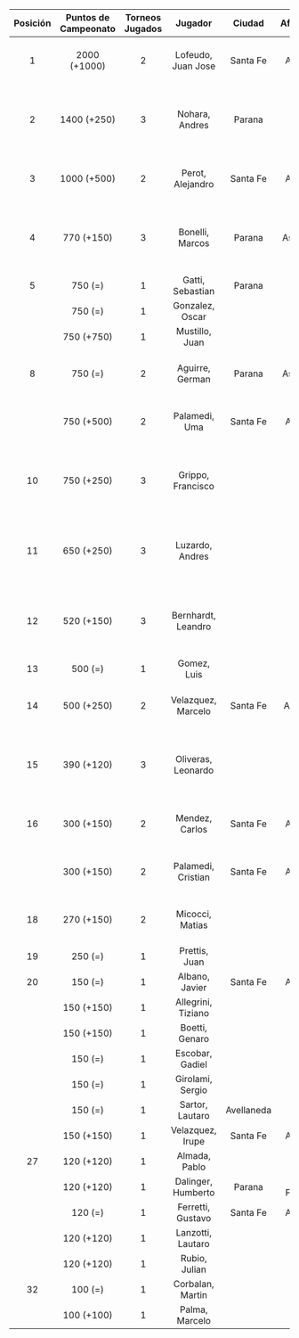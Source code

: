|  Posición  |  Puntos de Campeonato  |  Torneos Jugados  |      Jugador       |   Ciudad   |  Afiliación  |           Puntos sumados           |
|:----------:|:----------------------:|:-----------------:|:------------------:|:----------:|:------------:|:----------------------------------:|
|     1      |      2000 (+1000)      |         2         | Lofeudo, Juan Jose |  Santa Fe  |   Atemeli    |      1000 (T03) + 1000 (T02)       |
|     2      |      1400 (+250)       |         3         |   Nohara, Andres   |   Parana   |              | 1000 (T01) + 250 (T03) + 150 (T02) |
|     3      |      1000 (+500)       |         2         |  Perot, Alejandro  |  Santa Fe  |   Atemeli    |       500 (T03) + 500 (T02)        |
|     4      |       770 (+150)       |         3         |  Bonelli, Marcos   |   Parana   |   Aspatem    | 500 (T01) + 150 (T03) + 120 (T02)  |
|     5      |        750 (=)         |         1         |  Gatti, Sebastian  |   Parana   |              |             750 (T01)              |
|            |        750 (=)         |         1         |  Gonzalez, Oscar   |            |              |             750 (T02)              |
|            |       750 (+750)       |         1         |   Mustillo, Juan   |            |              |             750 (T03)              |
|     8      |        750 (=)         |         2         |  Aguirre, German   |   Parana   |   Aspatem    |       500 (T01) + 250 (T02)        |
|            |       750 (+500)       |         2         |   Palamedi, Uma    |  Santa Fe  |   Atemeli    |       500 (T03) + 250 (T02)        |
|     10     |       750 (+250)       |         3         | Grippo, Francisco  |            |              | 250 (T03) + 250 (T02) + 250 (T01)  |
|     11     |       650 (+250)       |         3         |  Luzardo, Andres   |            |              | 250 (T03) + 250 (T01) + 150 (T02)  |
|     12     |       520 (+150)       |         3         | Bernhardt, Leandro |            |              | 250 (T01) + 150 (T03) + 120 (T02)  |
|     13     |        500 (=)         |         1         |    Gomez, Luis     |            |              |             500 (T02)              |
|     14     |       500 (+250)       |         2         | Velazquez, Marcelo |  Santa Fe  |   AteMeLi    |       250 (T03) + 250 (T02)        |
|     15     |       390 (+120)       |         3         | Oliveras, Leonardo |            |              | 150 (T01) + 120 (T03) + 120 (T02)  |
|     16     |       300 (+150)       |         2         |   Mendez, Carlos   |  Santa Fe  |   Atemeli    |       150 (T03) + 150 (T02)        |
|            |       300 (+150)       |         2         | Palamedi, Cristian |  Santa Fe  |   Atemeli    |       150 (T03) + 150 (T02)        |
|     18     |       270 (+150)       |         2         |  Micocci, Matias   |            |              |       150 (T03) + 120 (T02)        |
|     19     |        250 (=)         |         1         |   Prettis, Juan    |            |              |             250 (T01)              |
|     20     |        150 (=)         |         1         |   Albano, Javier   |  Santa Fe  |   Atemeli    |             150 (T02)              |
|            |       150 (+150)       |         1         | Allegrini, Tiziano |            |              |             150 (T03)              |
|            |       150 (+150)       |         1         |   Boetti, Genaro   |            |              |             150 (T03)              |
|            |        150 (=)         |         1         |  Escobar, Gadiel   |            |              |             150 (T02)              |
|            |        150 (=)         |         1         |  Girolami, Sergio  |            |              |             150 (T02)              |
|            |        150 (=)         |         1         |  Sartor, Lautaro   | Avellaneda |              |             150 (T02)              |
|            |       150 (+150)       |         1         |  Velazquez, Irupe  |  Santa Fe  |   Atemeli    |             150 (T03)              |
|     27     |       120 (+120)       |         1         |   Almada, Pablo    |            |              |             120 (T03)              |
|            |       120 (+120)       |         1         | Dalinger, Humberto |   Parana   | Tiro Federal |             120 (T03)              |
|            |        120 (=)         |         1         | Ferretti, Gustavo  |  Santa Fe  |   Atemeli    |             120 (T02)              |
|            |       120 (+120)       |         1         | Lanzotti, Lautaro  |            |              |             120 (T03)              |
|            |       120 (+120)       |         1         |   Rubio, Julian    |            |              |             120 (T03)              |
|     32     |        100 (=)         |         1         |  Corbalan, Martin  |            |              |             100 (T01)              |
|            |       100 (+100)       |         1         |   Palma, Marcelo   |            |              |             100 (T03)              |
